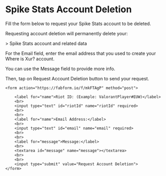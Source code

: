 <html lang="en">
<head>
    <meta charset="UTF-8">
    <meta name="viewport" content="width=device-width, initial-scale=1.0">
    <title>Spike Stats Account Deletion</title>
</head>
<body>
    <h1>Spike Stats Account Deletion</h1>
    <p>Fill the form below to request your Spike Stats account to be deleted.</p>
    <p>Requesting account deletion will permanently delete your:</p>
    <p>> Spike Stats account and related data</p>
    <p>For the Email field, enter the email address that you used to create your Where is Xur? account.</p>
    <p>You can use the Message field to provide more info.</p>
    <p>Then, tap on Request Account Deletion button to send your request.</p>

    <form action="https://fabform.io/f/mkFTAgP" method="post">

        <label for="name">Riot ID: (Example: ValorantPlayer#EUW)</label>
        <br>
        <input type="text" id="riotId" name="riotId" required>
        <br>
        <br>
        <label for="name">Email Address:</label>
        <br>
        <input type="text" id="email" name="email" required>
        <br>
        <br>
        <label for="message">Message:</label>
        <br>
        <textarea id="message" name="message"></textarea>
        <br>
        <br>
        <input type="submit" value="Request Account Deletion">
    </form>
</body>
</html>
